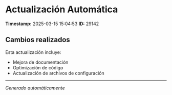 # Actualización Automática

**Timestamp:** 2025-03-15 15:04:53
**ID:** 29142

## Cambios realizados

Esta actualización incluye:
- Mejora de documentación
- Optimización de código
- Actualización de archivos de configuración

---
*Generado automáticamente*
